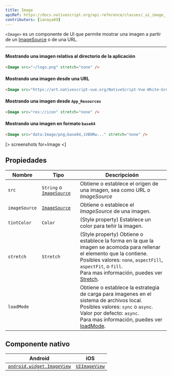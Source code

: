 ```yaml
---
title: Image
apiRef: https://docs.nativescript.org/api-reference/classes/_ui_image_.image
contributors: [ianaya89]
---
```


`<Image>` es un componente de UI que permite mostrar una imagen a partir de un [ImageSource](https://docs.nativescript.org/api-reference/modules/_image_source_) o de una URL.

---

#### Mostrando una imagen relativa al directorio de la aplicación

```html
<Image src="~/logo.png" stretch="none" />
```

#### Mostrando una imagen desde una URL

```html
<Image src="https://art.nativescript-vue.org/NativeScript-Vue-White-Green.png" stretch="none" />
```

#### Mostrando una imagen desde `App_Resources`

```html
<Image src="res://icon" stretch="none" />
```

#### Mostrando una imagen en formato `base64`

```html
<Image src="data:Image/png;base64,iVBORw..." stretch="none" />
```

[> screenshots for=Image <]

## Propiedades

| Nombre | Tipo | Descripcioón |
|------|------|-------------|
| `src` | `String` o [`ImageSource`](https://docs.nativescript.org/api-reference/modules/_image_source_) | Obtiene o establece el origen de una imagen, sea como URL o *ImageSource*
|`imageSource` | [`ImageSource`](https://docs.nativescript.org/api-reference/modules/_image_source_) | Obtiene o establece el *ImageSource* de una imagen.
| `tintColor` | `Color` | (Style property) Establece un color para teñir la imagen.
| `stretch` | `Stretch` | (Style property) Obtiene o establece la forma en la que la imagen se acomoda para rellenar el elemento que la contiene. <br/>Posibles valores: `none`, `aspectFill`, `aspectFit`, o `fill`.<br/>Para mas información, puedes ver [Stretch](https://docs.nativescript.org/api-reference/modules/_ui_enums_.stretch).
| `loadMode` | | Obtiene o establece la estrategia de carga para imagenes en el sistema de archivos local.<br/>Posibles valores: `sync` o `async`.<br/>Valor por defecto: `async`.<br/>Para mas información, puedes ver [loadMode](https://docs.nativescript.org/api-reference/classes/_ui_image_.image#loadmode).

## Componente nativo

| Android | iOS |
|---------|-----|
| [`android.widget.ImageView`](https://developer.android.com/reference/android/widget/ImageView.html) | [`UIImageView`](https://developer.apple.com/documentation/uikit/uiimageview)